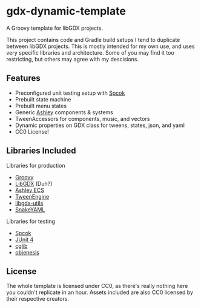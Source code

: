 # gdx-dynamic-template
A Groovy template for libGDX projects.

This project contains code and Gradle build setups I tend to duplicate between libGDX projects. This is mostly intended for my own use, and uses very specific libraries and architecture. Some of you may find it too restricting, but others may agree with my descisions.

## Features
- Preconfigured unit testing setup with [Spcok](https://github.com/spockframework/spock)
- Prebuilt state machine
- Prebuilt menu states
- Generic [Ashley](https://github.com/libgdx/ashley/wiki) components & systems
- TweenAccessors for components, music, and vectors
- Dynamic properties on GDX class for tweens, states, json, and yaml
- CC0 License!

## Libraries Included
Libraries for production
- [Groovy](http://www.groovy-lang.org/)
- [LibGDX](https://libgdx.badlogicgames.com/) (Duh?)
- [Ashley ECS](https://github.com/libgdx/ashley/wiki)
- [TweenEngine](https://github.com/dorkbox/TweenEngine)
- [libgdx-utils](https://bitbucket.org/dermetfan/libgdx-utils/wiki/Home)
- [SnakeYAML](https://bitbucket.org/asomov/snakeyaml)

Libraries for testing
- [Spcok](https://github.com/spockframework/spock)
- [JUnit 4](http://junit.org/junit4/)
- [cglib](https://github.com/cglib/cglib)
- [objenesis](http://objenesis.org/)

## License
The whole template is licensed under CC0, as there's really nothing here you couldn't replicate in an hour. Assets included are also CC0 licensed by their respective creators.
